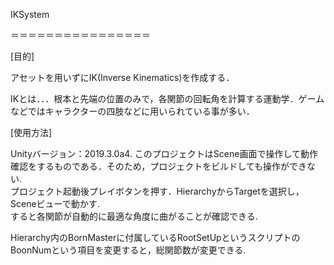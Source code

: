 IKSystem

＝＝＝＝＝＝＝＝＝＝＝＝＝＝＝＝ 

[目的]

アセットを用いずにIK(Inverse Kinematics)を作成する．

IKとは．．．根本と先端の位置のみで，各関節の回転角を計算する運動学．ゲームなどではキャラクターの四肢などに用いられている事が多い．

[使用方法]

Unityバージョン：2019.3.0a4. 
このプロジェクトはScene画面で操作して動作確認をするものである．そのため，プロジェクトをビルドしても操作ができない.  
プロジェクト起動後プレイボタンを押す．HierarchyからTargetを選択し，Sceneビューで動かす.  
すると各関節が自動的に最適な角度に曲がることが確認できる.  

Hierarchy内のBornMasterに付属しているRootSetUpというスクリプトのBoonNumという項目を変更すると，総関節数が変更できる.  
